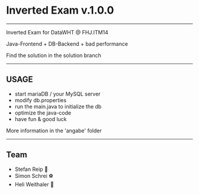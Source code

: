 # Inverted Exam v.1.0.0
___

Inverted Exam for DataWHT @ FHJ.ITM14

Java-Frontend + DB-Backend + bad performance

Find the solution in the solution branch
___

## USAGE
- start mariaDB / your MySQL server
- modify db.properties
- run the main.java to initialize the db
- optimize the java-code
- have fun & good luck

More information in the 'angabe' folder
___
## Team
- Stefan Reip :checkered_flag:
- Simon Schrei :soccer:
- Heli Weithaler :guitar: